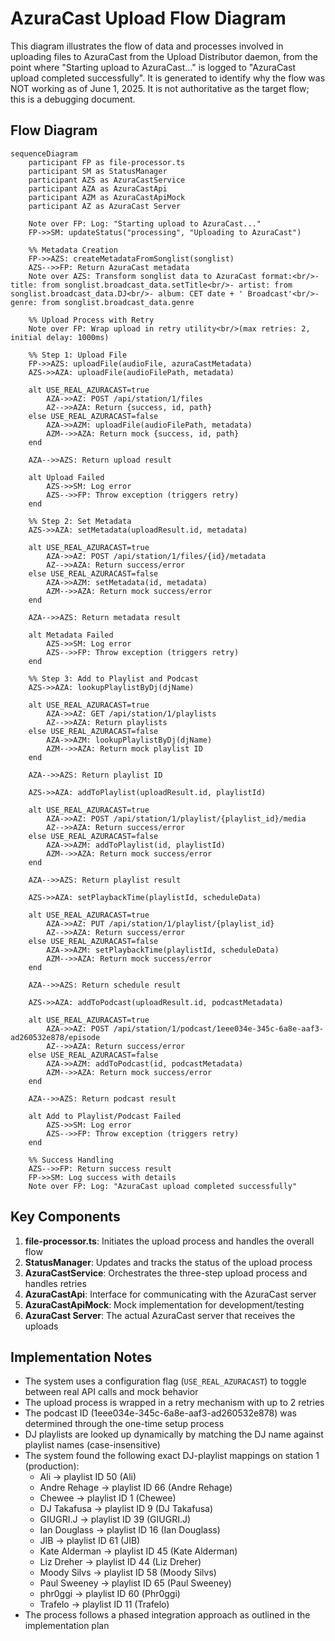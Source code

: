 # AzuraCast Upload Flow Diagram

This diagram illustrates the flow of data and processes involved in uploading files to AzuraCast from the Upload Distributor daemon, from the point where "Starting upload to AzuraCast..." is logged to "AzuraCast upload completed successfully". It is generated to identify why the flow was NOT working as of June 1, 2025. It is not authoritative as the target flow; this is a debugging document.

## Flow Diagram

```mermaid
sequenceDiagram
    participant FP as file-processor.ts
    participant SM as StatusManager
    participant AZS as AzuraCastService
    participant AZA as AzuraCastApi
    participant AZM as AzuraCastApiMock
    participant AZ as AzuraCast Server

    Note over FP: Log: "Starting upload to AzuraCast..."
    FP->>SM: updateStatus("processing", "Uploading to AzuraCast")
    
    %% Metadata Creation
    FP->>AZS: createMetadataFromSonglist(songlist)
    AZS-->>FP: Return AzuraCast metadata
    Note over AZS: Transform songlist data to AzuraCast format:<br/>- title: from songlist.broadcast_data.setTitle<br/>- artist: from songlist.broadcast_data.DJ<br/>- album: CET date + ' Broadcast'<br/>- genre: from songlist.broadcast_data.genre
    
    %% Upload Process with Retry
    Note over FP: Wrap upload in retry utility<br/>(max retries: 2, initial delay: 1000ms)
    
    %% Step 1: Upload File
    FP->>AZS: uploadFile(audioFile, azuraCastMetadata)
    AZS->>AZA: uploadFile(audioFilePath, metadata)
    
    alt USE_REAL_AZURACAST=true
        AZA->>AZ: POST /api/station/1/files
        AZ-->>AZA: Return {success, id, path}
    else USE_REAL_AZURACAST=false
        AZA->>AZM: uploadFile(audioFilePath, metadata)
        AZM-->>AZA: Return mock {success, id, path}
    end
    
    AZA-->>AZS: Return upload result
    
    alt Upload Failed
        AZS->>SM: Log error
        AZS-->>FP: Throw exception (triggers retry)
    end
    
    %% Step 2: Set Metadata
    AZS->>AZA: setMetadata(uploadResult.id, metadata)
    
    alt USE_REAL_AZURACAST=true
        AZA->>AZ: POST /api/station/1/files/{id}/metadata
        AZ-->>AZA: Return success/error
    else USE_REAL_AZURACAST=false
        AZA->>AZM: setMetadata(id, metadata)
        AZM-->>AZA: Return mock success/error
    end
    
    AZA-->>AZS: Return metadata result
    
    alt Metadata Failed
        AZS->>SM: Log error
        AZS-->>FP: Throw exception (triggers retry)
    end
    
    %% Step 3: Add to Playlist and Podcast
    AZS->>AZA: lookupPlaylistByDj(djName)
    
    alt USE_REAL_AZURACAST=true
        AZA->>AZ: GET /api/station/1/playlists
        AZ-->>AZA: Return playlists
    else USE_REAL_AZURACAST=false
        AZA->>AZM: lookupPlaylistByDj(djName)
        AZM-->>AZA: Return mock playlist ID
    end
    
    AZA-->>AZS: Return playlist ID
    
    AZS->>AZA: addToPlaylist(uploadResult.id, playlistId)
    
    alt USE_REAL_AZURACAST=true
        AZA->>AZ: POST /api/station/1/playlist/{playlist_id}/media
        AZ-->>AZA: Return success/error
    else USE_REAL_AZURACAST=false
        AZA->>AZM: addToPlaylist(id, playlistId)
        AZM-->>AZA: Return mock success/error
    end
    
    AZA-->>AZS: Return playlist result
    
    AZS->>AZA: setPlaybackTime(playlistId, scheduleData)
    
    alt USE_REAL_AZURACAST=true
        AZA->>AZ: PUT /api/station/1/playlist/{playlist_id}
        AZ-->>AZA: Return success/error
    else USE_REAL_AZURACAST=false
        AZA->>AZM: setPlaybackTime(playlistId, scheduleData)
        AZM-->>AZA: Return mock success/error
    end
    
    AZA-->>AZS: Return schedule result
    
    AZS->>AZA: addToPodcast(uploadResult.id, podcastMetadata)
    
    alt USE_REAL_AZURACAST=true
        AZA->>AZ: POST /api/station/1/podcast/1eee034e-345c-6a8e-aaf3-ad260532e878/episode
        AZ-->>AZA: Return success/error
    else USE_REAL_AZURACAST=false
        AZA->>AZM: addToPodcast(id, podcastMetadata)
        AZM-->>AZA: Return mock success/error
    end
    
    AZA-->>AZS: Return podcast result
    
    alt Add to Playlist/Podcast Failed
        AZS->>SM: Log error
        AZS-->>FP: Throw exception (triggers retry)
    end
    
    %% Success Handling
    AZS-->>FP: Return success result
    FP->>SM: Log success with details
    Note over FP: Log: "AzuraCast upload completed successfully"
```

## Key Components

1. **file-processor.ts**: Initiates the upload process and handles the overall flow
2. **StatusManager**: Updates and tracks the status of the upload process
3. **AzuraCastService**: Orchestrates the three-step upload process and handles retries
4. **AzuraCastApi**: Interface for communicating with the AzuraCast server
5. **AzuraCastApiMock**: Mock implementation for development/testing
6. **AzuraCast Server**: The actual AzuraCast server that receives the uploads

## Implementation Notes

- The system uses a configuration flag (`USE_REAL_AZURACAST`) to toggle between real API calls and mock behavior
- The upload process is wrapped in a retry mechanism with up to 2 retries
- The podcast ID (1eee034e-345c-6a8e-aaf3-ad260532e878) was determined through the one-time setup process
- DJ playlists are looked up dynamically by matching the DJ name against playlist names (case-insensitive)
- The system found the following exact DJ-playlist mappings on station 1 (production):
  - Ali → playlist ID 50 (Ali)
  - Andre Rehage → playlist ID 66 (Andre Rehage)
  - Chewee → playlist ID 1 (Chewee)
  - DJ Takafusa → playlist ID 9 (DJ Takafusa)
  - GIUGRI.J → playlist ID 39 (GIUGRI.J)
  - Ian Douglass → playlist ID 16 (Ian Douglass)
  - JIB → playlist ID 61 (JIB)
  - Kate Alderman → playlist ID 45 (Kate Alderman)
  - Liz Dreher → playlist ID 44 (Liz Dreher)
  - Moody Silvs → playlist ID 58 (Moody Silvs)
  - Paul Sweeney → playlist ID 65 (Paul Sweeney)
  - phr0ggi → playlist ID 60 (Phr0ggi)
  - Trafelo → playlist ID 11 (Trafelo)
- The process follows a phased integration approach as outlined in the implementation plan

